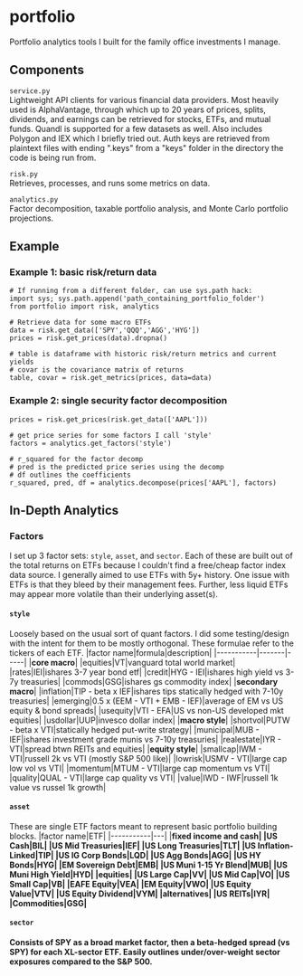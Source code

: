 # portfolio
Portfolio analytics tools I built for the family office investments I manage.

## Components
<code>service.py</code><br>
Lightweight API clients for various financial data providers. Most heavily used is AlphaVantage, through which up to 20 years of prices, splits, dividends, and earnings can be retrieved for stocks, ETFs, and mutual funds. Quandl is supported for a few datasets as well. Also includes Polygon and IEX which I briefly tried out. Auth keys are retrieved from plaintext files with ending ".keys" from a "keys" folder in the directory the code is being run from.

<code>risk.py</code><br>
Retrieves, processes, and runs some metrics on data. 

<code>analytics.py</code><br>
Factor decomposition, taxable portfolio analysis, and Monte Carlo portfolio projections.

## Example
### Example 1: basic risk/return data
```
# If running from a different folder, can use sys.path hack:
import sys; sys.path.append('path_containing_portfolio_folder')
from portfolio import risk, analytics

# Retrieve data for some macro ETFs
data = risk.get_data(['SPY','QQQ','AGG','HYG'])
prices = risk.get_prices(data).dropna()

# table is dataframe with historic risk/return metrics and current yields
# covar is the covariance matrix of returns
table, covar = risk.get_metrics(prices, data=data)
```
### Example 2: single security factor decomposition
```
prices = risk.get_prices(risk.get_data(['AAPL']))

# get price series for some factors I call 'style'
factors = analytics.get_factors('style')

# r_squared for the factor decomp
# pred is the predicted price series using the decomp
# df outlines the coefficients
r_squared, pred, df = analytics.decompose(prices['AAPL'], factors)
```

## In-Depth Analytics
### Factors
I set up 3 factor sets: <code>style</code>, <code>asset</code>, and <code>sector</code>. Each of these are built out of the total returns on ETFs because I couldn't find a free/cheap factor index data source. I generally aimed to use ETFs with 5y+ history. One issue with ETFs is that they bleed by their management fees. Further, less liquid ETFs may appear more volatile than their underlying asset(s). 
#### <code>style</code>
Loosely based on the usual sort of quant factors. I did some testing/design with the intent for them to be mostly orthogonal. These formulae refer to the tickers of each ETF.
|factor name|formula|description|
|-----------|-------|-----|
|<b>core macro</b>|
|equities|VT|vanguard total world market|
|rates|IEI|ishares 3-7 year bond etf|
|credit|HYG - IEI|ishares high yield vs 3-7y treasuries|
|commods|GSG|ishares gs commodity index|
|<b>secondary macro</b>|
|inflation|TIP - beta x IEF|ishares tips statically hedged with 7-10y treasuries|
|emerging|0.5 x (EEM - VTI + EMB - IEF)|average of EM vs US equity & bond spreads|
|usequity|VTI - EFA|US vs non-US developed mkt equities|
|usdollar|UUP|invesco dollar index|
|<b>macro style</b>|
|shortvol|PUTW - beta x VTI|statically hedged put-write strategy|
|municipal|MUB - IEF|ishares investment grade munis vs 7-10y treasuries|
|realestate|IYR - VTI|spread btwn REITs and equities|
|<b>equity style</b>|
|smallcap|IWM - VTI|russell 2k vs VTI (mostly S&P 500 like)|
|lowrisk|USMV - VTI|large cap low vol vs VTI|
|momentum|MTUM - VTI|large cap momentum vs VTI|
|quality|QUAL - VTI|large cap quality vs VTI|
|value|IWD - IWF|russell 1k value vs russel 1k growth| 

#### <code>asset</code>
These are single ETF factors meant to represent basic portfolio building blocks.
|factor name|ETF|
|-----------|---|
|<b>fixed income and cash<b>|
|US Cash|BIL|
|US Mid Treasuries|IEF|
|US Long Treasuries|TLT|
|US Inflation-Linked|TIP|
|US IG Corp Bonds|LQD|
|US Agg Bonds|AGG|
|US HY Bonds|HYG|
|EM Sovereign Debt|EMB|
|US Muni 1-15 Yr Blend|MUB|
|US Muni High Yield|HYD|
|<b>equities</b>|
|US Large Cap|VV|
|US Mid Cap|VO|
|US Small Cap|VB|
|EAFE Equity|VEA|
|EM Equity|VWO|
|US Equity Value|VTV|
|US Equity Dividend|VYM|
|<b>alternatives</b>|
|US REITs|IYR|
|Commodities|GSG|

#### <code>sector</code>
Consists of SPY as a broad market factor, then a beta-hedged spread (vs SPY) for each XL-sector ETF. Easily outlines under/over-weight sector exposures compared to the S&P 500.  
